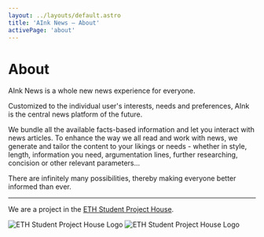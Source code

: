 ```yaml
---
layout: ../layouts/default.astro
title: 'AInk News – About'
activePage: 'about'
---
```


# About

AInk News is a whole new news experience for everyone.

Customized to the individual user's interests, needs and preferences, AInk is the central news platform of the future.

We bundle all the available facts-based information and let you interact with news articles. To enhance the way we all read and work with news, we generate and tailor the content to your likings or needs - whether in style, length, information you need, argumentation lines, further researching, concision or other relevant parameters...

There are infinitely many possibilities, thereby making everyone better informed than ever.

---

We are a project in the [ETH Student Project House](https://sph.ethz.ch).

<p>
    <img src="/sph-logo.svg" alt="ETH Student Project House Logo" class="dark:hidden">
    <img src="/sph-logo-dark.svg" alt="ETH Student Project House Logo" class="hidden dark:block">
</p>
